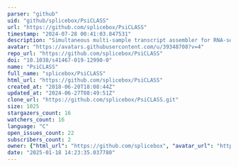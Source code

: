 ```yaml
---
parser: "github"
uid: "github/splicebox/PsiCLASS"
url: "https://github.com/splicebox/PsiCLASS"
timestamp: "2024-07-28 00:41:03.847531"
description: "Simultaneous multi-sample transcript assembler for RNA-seq data"
avatar: "https://avatars.githubusercontent.com/u/39348708?v=4"
repo_url: "https://github.com/splicebox/PsiCLASS"
doi: "10.1038/s41467-019-12990-0"
name: "PsiCLASS"
full_name: "splicebox/PsiCLASS"
html_url: "https://github.com/splicebox/PsiCLASS"
created_at: "2018-06-20T18:08:44Z"
updated_at: "2024-06-27T08:49:51Z"
clone_url: "https://github.com/splicebox/PsiCLASS.git"
size: 1025
stargazers_count: 16
watchers_count: 16
language: "C"
open_issues_count: 22
subscribers_count: 2
owner: {"html_url": "https://github.com/splicebox", "avatar_url": "https://avatars.githubusercontent.com/u/39348708?v=4", "login": "splicebox", "type": "User"}
date: "2025-01-18 14:23:35.037780"
---
```

